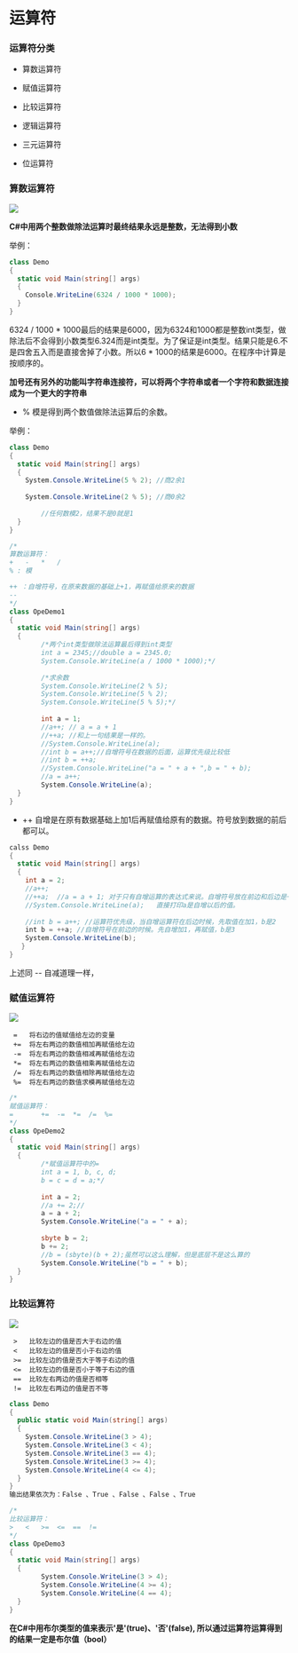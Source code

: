 # 运算符

### 运算符分类

* 算数运算符

* 赋值运算符

* 比较运算符

* 逻辑运算符

* 三元运算符

* 位运算符


### 算数运算符

![](http://nts.newbieol.com/static/k30/unity_csharp/5,%E8%BF%90%E7%AE%97%E7%AC%A6/images/1.png)

**C#中用两个整数做除法运算时最终结果永远是整数，无法得到小数**

举例：
```C#
class Demo
{
  static void Main(string[] args)
  {
    Console.WriteLine(6324 / 1000 * 1000);
  }
}
```
6324 / 1000 * 1000最后的结果是6000，因为6324和1000都是整数int类型，做除法后不会得到小数类型6.324而是int类型。为了保证是int类型。结果只能是6.不是四舍五入而是直接舍掉了小数。所以6 * 1000的结果是6000。在程序中计算是按顺序的。

**加号还有另外的功能叫字符串连接符，可以将两个字符串或者一个字符和数据连接成为一个更大的字符串**


* % 模是得到两个数值做除法运算后的余数。

举例：
```C#
class Demo
{
  static void Main(string[] args)
  {
    System.Console.WriteLine(5 % 2); //商2余1
    
    System.Console.WriteLine(2 % 5); //商0余2
   
        //任何数模2，结果不是0就是1
  }
}
```

```C#
/*
算数运算符：
+	-	*	/
% : 模

++ ：自增符号，在原来数据的基础上+1，再赋值给原来的数据
--
*/
class OpeDemo1
{
  static void Main(string[] args)
  {
		/*两个int类型做除法运算最后得到int类型
		int a = 2345;//double a = 2345.0;
		System.Console.WriteLine(a / 1000 * 1000);*/
		
		/*求余数
		System.Console.WriteLine(2 % 5);
		System.Console.WriteLine(5 % 2);
		System.Console.WriteLine(5 % 5);*/
		
		int a = 1;
		//a++; // a = a + 1
		//++a; //和上一句结果是一样的。
		//System.Console.WriteLine(a);
		//int b = a++;//自增符号在数据的后面，运算优先级比较低
		//int b = ++a;
		//System.Console.WriteLine("a = " + a + ",b = " + b);
		//a = a++;
		System.Console.WriteLine(a);
  }
}
```


* ++ 自增是在原有数据基础上加1后再赋值给原有的数据。符号放到数据的前后都可以。

```C#
calss Demo
{
  static void Main(string[] args)
  {
    int a = 2;
    //a++;
    //++a;  //a = a + 1; 对于只有自增运算的表达式来说。自增符号放在前边和后边是一样的。
    //System.Console.WriteLine(a);   直接打印a是自增以后的值。
    
    //int b = a++; //运算符优先级，当自增运算符在后边时候，先取值在加1，b是2
    int b = ++a; //自增符号在前边的时候。先自增加1，再赋值，b是3
    System.Console.WriteLine(b);
   }
}
```
上述同 -- 自减道理一样，

### 赋值运算符

![](http://nts.newbieol.com/static/k30/unity_csharp/5,%E8%BF%90%E7%AE%97%E7%AC%A6/images/2.png)

```
 =   将右边的值赋值给左边的变量
 +=  将左右两边的数值相加再赋值给左边
 -=  将左右两边的数值相减再赋值给左边
 *=  将左右两边的数值相乘再赋值给左边
 /=  将左右两边的数值相除再赋值给左边
 %=  将左右两边的数值求模再赋值给左边
```

```C#
/*
赋值运算符：
=		+=	-=	*=	/=	%=
*/
class OpeDemo2
{
  static void Main(string[] args)
  {
		/*赋值运算符中的=
		int a = 1, b, c, d;
		b = c = d = a;*/
		
		int a = 2;	
		//a += 2;// 
		a = a + 2;
		System.Console.WriteLine("a = " + a);
		
		sbyte b = 2;
		b += 2;
		//b = (sbyte)(b + 2);虽然可以这么理解，但是底层不是这么算的
		System.Console.WriteLine("b = " + b);
  }
}
```


### 比较运算符

![](http://nts.newbieol.com/static/k30/unity_csharp/5,%E8%BF%90%E7%AE%97%E7%AC%A6/images/3.png)

```
 >   比较左边的值是否大于右边的值
 <   比较左边的值是否小于右边的值
 >=  比较左边的值是否大于等于右边的值
 <=  比较左边的值是否小于等于右边的值
 ==  比较左右两边的值是否相等
 !=  比较左右两边的值是否不等

```

```C#
class Demo
{
  public static void Main(string[] args)
  {
	System.Console.WriteLine(3 > 4);
	System.Console.WriteLine(3 < 4);
	System.Console.WriteLine(3 == 4);
	System.Console.WriteLine(3 >= 4);
	System.Console.WriteLine(4 <= 4);
  }
}
输出结果依次为：False 、True 、False 、False 、True
```
```C#
/*
比较运算符：
>	<	>=	<=	==	!=
*/
class OpeDemo3
{
  static void Main(string[] args)
  {
		System.Console.WriteLine(3 > 4);
		System.Console.WriteLine(4 >= 4);
		System.Console.WriteLine(4 == 4);
  }
}
```
**在C#中用布尔类型的值来表示'是'(true)、'否'(false), 所以通过运算符运算得到的结果一定是布尔值（bool）**


























































